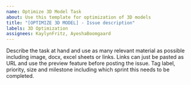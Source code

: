 ```yaml
---
name: Optimize 3D Model Task
about: Use this template for optimization of 3D models
title: "[OPTIMIZE 3D MODEL] - Issue description"
labels: 3D Optimization
assignees: KaylynFritz, AyeshaBoomgaard
---
```


Describe the task at hand and use as many relevant material as possible including image, docx, excel sheets or links. Links can just be pasted as URL and use the preview feature before posting the issue. Tag label, priority, size and milestone including which sprint this needs to be completed.